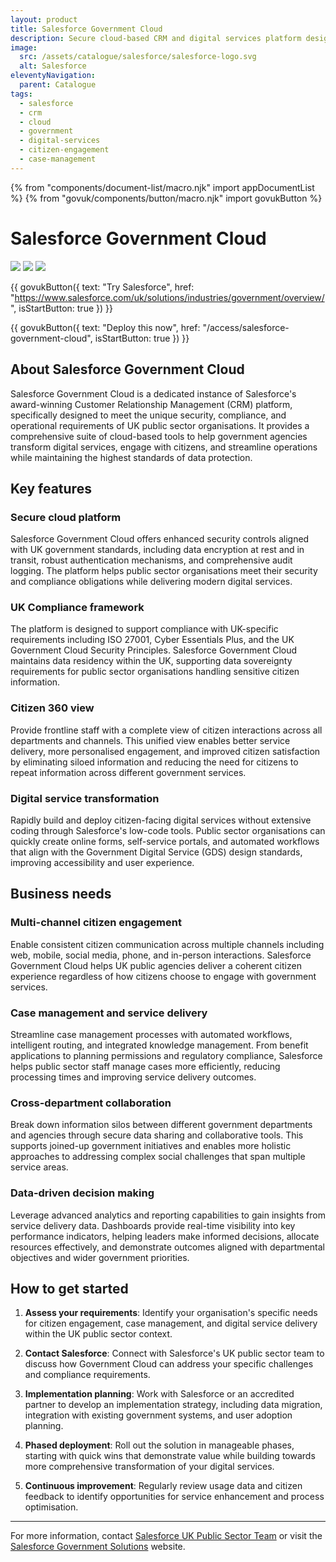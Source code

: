 ```yaml
---
layout: product
title: Salesforce Government Cloud
description: Secure cloud-based CRM and digital services platform designed specifically for UK public sector organisations with high compliance and security requirements
image:
  src: /assets/catalogue/salesforce/salesforce-logo.svg
  alt: Salesforce
eleventyNavigation:
  parent: Catalogue
tags:
  - salesforce
  - crm
  - cloud
  - government
  - digital-services
  - citizen-engagement
  - case-management
---
```


{% from "components/document-list/macro.njk" import appDocumentList %}
{% from "govuk/components/button/macro.njk" import govukButton %}

# Salesforce Government Cloud

![](https://img.shields.io/badge/provider-salesforce-blue)
![](https://img.shields.io/badge/owner-private_sector-orange)
![](https://img.shields.io/badge/access-NDX_OIDC-green)

{{ govukButton({
  text: "Try Salesforce",
  href: "https://www.salesforce.com/uk/solutions/industries/government/overview/",
  isStartButton: true
}) }}
</br>

{{ govukButton({
  text: "Deploy this now",
  href: "/access/salesforce-government-cloud",
  isStartButton: true
}) }}

## About Salesforce Government Cloud

Salesforce Government Cloud is a dedicated instance of Salesforce's award-winning Customer Relationship Management (CRM) platform, specifically designed to meet the unique security, compliance, and operational requirements of UK public sector organisations. It provides a comprehensive suite of cloud-based tools to help government agencies transform digital services, engage with citizens, and streamline operations while maintaining the highest standards of data protection.

## Key features

### Secure cloud platform

Salesforce Government Cloud offers enhanced security controls aligned with UK government standards, including data encryption at rest and in transit, robust authentication mechanisms, and comprehensive audit logging. The platform helps public sector organisations meet their security and compliance obligations while delivering modern digital services.

### UK Compliance framework

The platform is designed to support compliance with UK-specific requirements including ISO 27001, Cyber Essentials Plus, and the UK Government Cloud Security Principles. Salesforce Government Cloud maintains data residency within the UK, supporting data sovereignty requirements for public sector organisations handling sensitive citizen information.

### Citizen 360 view

Provide frontline staff with a complete view of citizen interactions across all departments and channels. This unified view enables better service delivery, more personalised engagement, and improved citizen satisfaction by eliminating siloed information and reducing the need for citizens to repeat information across different government services.

### Digital service transformation

Rapidly build and deploy citizen-facing digital services without extensive coding through Salesforce's low-code tools. Public sector organisations can quickly create online forms, self-service portals, and automated workflows that align with the Government Digital Service (GDS) design standards, improving accessibility and user experience.

## Business needs

### Multi-channel citizen engagement

Enable consistent citizen communication across multiple channels including web, mobile, social media, phone, and in-person interactions. Salesforce Government Cloud helps UK public agencies deliver a coherent citizen experience regardless of how citizens choose to engage with government services.

### Case management and service delivery

Streamline case management processes with automated workflows, intelligent routing, and integrated knowledge management. From benefit applications to planning permissions and regulatory compliance, Salesforce helps public sector staff manage cases more efficiently, reducing processing times and improving service delivery outcomes.

### Cross-department collaboration

Break down information silos between different government departments and agencies through secure data sharing and collaborative tools. This supports joined-up government initiatives and enables more holistic approaches to addressing complex social challenges that span multiple service areas.

### Data-driven decision making

Leverage advanced analytics and reporting capabilities to gain insights from service delivery data. Dashboards provide real-time visibility into key performance indicators, helping leaders make informed decisions, allocate resources effectively, and demonstrate outcomes aligned with departmental objectives and wider government priorities.

## How to get started

1. **Assess your requirements**: Identify your organisation's specific needs for citizen engagement, case management, and digital service delivery within the UK public sector context.

2. **Contact Salesforce**: Connect with Salesforce's UK public sector team to discuss how Government Cloud can address your specific challenges and compliance requirements.

3. **Implementation planning**: Work with Salesforce or an accredited partner to develop an implementation strategy, including data migration, integration with existing government systems, and user adoption planning.

4. **Phased deployment**: Roll out the solution in manageable phases, starting with quick wins that demonstrate value while building towards more comprehensive transformation of your digital services.

5. **Continuous improvement**: Regularly review usage data and citizen feedback to identify opportunities for service enhancement and process optimisation.

---

For more information, contact [Salesforce UK Public Sector Team](https://www.salesforce.com/uk/solutions/industries/government/contact-us/) or visit the [Salesforce Government Solutions](https://www.salesforce.com/uk/solutions/industries/government/overview/) website.
